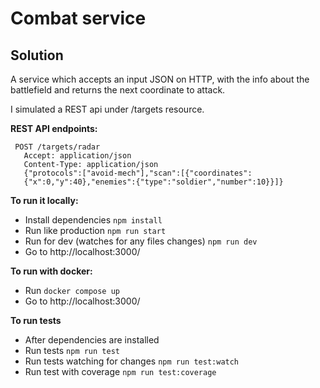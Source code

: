 # Combat service
## Solution

A service which accepts an input JSON on HTTP, with the info about the battlefield and returns the next coordinate to attack.

I simulated a REST api under /targets resource.

 **REST API endpoints:**

 ```
  POST /targets/radar
    Accept: application/json
    Content-Type: application/json
    {"protocols":["avoid-mech"],"scan":[{"coordinates":
    {"x":0,"y":40},"enemies":{"type":"soldier","number":10}}]}
 ```

**To run it locally:**
  - Install dependencies `npm install`
  - Run like production `npm run start`
  - Run for dev (watches for any files changes) `npm run dev`
  - Go to http://localhost:3000/

**To run with docker:**
  - Run `docker compose up`
  - Go to http://localhost:3000/  

**To run tests**
  - After dependencies are installed
  - Run tests `npm run test`
  - Run tests watching for changes `npm run test:watch`
  - Run test with coverage `npm run test:coverage`
